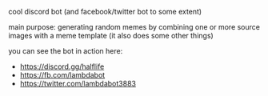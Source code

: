 cool discord bot (and facebook/twitter bot to some extent)

main purpose: generating random memes by combining one or more source images with a meme template (it also does some other things)

you can see the bot in action here:
* https://discord.gg/halflife
* https://fb.com/lambdabot
* https://twitter.com/lambdabot3883
